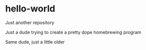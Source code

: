 # hello-world
Just another repository

Just a dude trying to create a pretty dope homebrewing program

Same dude, just a little older
